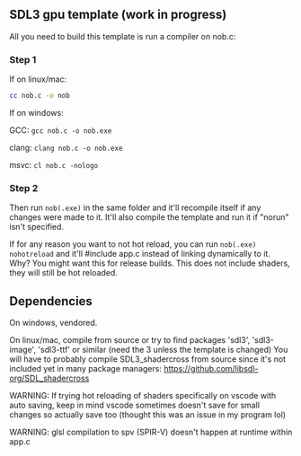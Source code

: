 ## SDL3 gpu template (work in progress)

All you need to build this template is run a compiler on nob.c:

### Step 1
If on linux/mac:
```bash
cc nob.c -o nob
```

If on windows:

GCC: `gcc nob.c -o nob.exe`

clang: `clang nob.c -o nob.exe`

msvc: `cl nob.c -nologo`

### Step 2
Then run `nob(.exe)` in the same folder and it'll recompile itself if any changes were made to it. It'll also compile the template and run it if "norun" isn't specified.

If for any reason you want to not hot reload, you can run `nob(.exe) nohotreload` and it'll #include app.c instead of linking dynamically to it. Why? You might want this for release builds. This does not include shaders, they will still be hot reloaded.

## Dependencies

On windows, vendored.

On linux/mac, compile from source or try to find packages 'sdl3', 'sdl3-image', 'sdl3-ttf' or similar (need the 3 unless the template is changed)
You will have to probably compile SDL3_shadercross from source since it's not included yet in many package managers: https://github.com/libsdl-org/SDL_shadercross


WARNING: If trying hot reloading of shaders specifically on vscode with auto saving, keep in mind vscode sometimes doesn't save for small changes so actually save too (thought this was an issue in my program lol)

WARNING: glsl compilation to spv (SPIR-V) doesn't happen at runtime within app.c